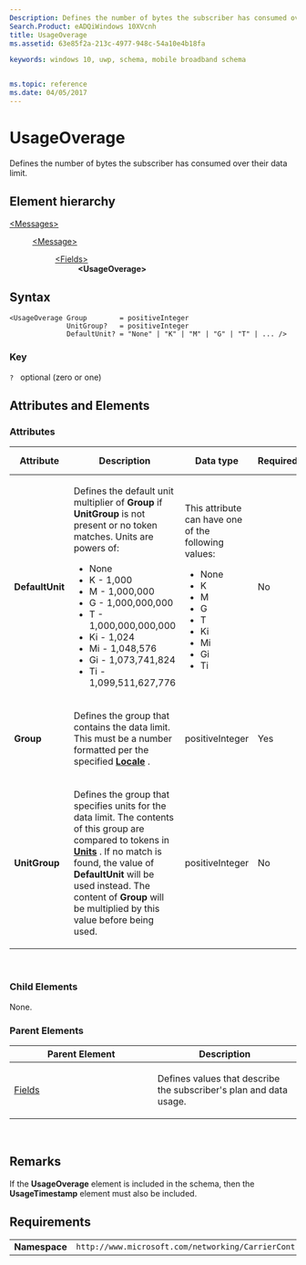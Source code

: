 ```yaml
---
Description: Defines the number of bytes the subscriber has consumed over their data limit.
Search.Product: eADQiWindows 10XVcnh
title: UsageOverage
ms.assetid: 63e85f2a-213c-4977-948c-54a10e4b18fa

keywords: windows 10, uwp, schema, mobile broadband schema


ms.topic: reference
ms.date: 04/05/2017
---
```


# UsageOverage


Defines the number of bytes the subscriber has consumed over their data limit.

## Element hierarchy

<dl>
<dt><a href="element-messages.md">&lt;Messages&gt;</a></dt>
<dd>
<dl>
<dt><a href="element-message.md">&lt;Message&gt;</a></dt>
<dd>
<dl>
<dt><a href="element-fields.md">&lt;Fields&gt;</a></dt>
<dd><b>&lt;UsageOverage&gt;</b></dd>
</dl>
</dd>
</dl>
</dd>
</dl>

## Syntax

``` syntax
<UsageOverage Group        = positiveInteger
              UnitGroup?   = positiveInteger
              DefaultUnit? = "None" | "K" | "M" | "G" | "T" | ... />
```

### Key

`?`   optional (zero or one)

## Attributes and Elements


### Attributes

<table>
<colgroup>
<col width="20%" />
<col width="20%" />
<col width="20%" />
<col width="20%" />
<col width="20%" />
</colgroup>
<thead>
<tr class="header">
<th>Attribute</th>
<th>Description</th>
<th>Data type</th>
<th>Required</th>
<th>Default value</th>
</tr>
</thead>
<tbody>
<tr class="odd">
<td><strong>DefaultUnit</strong></td>
<td><p>Defines the default unit multiplier of <strong>Group</strong> if <strong>UnitGroup</strong> is not present or no token matches. Units are powers of:</p>
<ul>
<li>None</li>
<li>K - 1,000</li>
<li>M - 1,000,000</li>
<li>G - 1,000,000,000</li>
<li>T - 1,000,000,000,000</li>
<li>Ki - 1,024</li>
<li>Mi - 1,048,576</li>
<li>Gi - 1,073,741,824</li>
<li>Ti - 1,099,511,627,776</li>
</ul></td>
<td><p>This attribute can have one of the following values:</p>
<ul>
<li>None</li>
<li>K</li>
<li>M</li>
<li>G</li>
<li>T</li>
<li>Ki</li>
<li>Mi</li>
<li>Gi</li>
<li>Ti</li>
</ul></td>
<td>No</td>
<td></td>
</tr>
<tr class="even">
<td><strong>Group</strong></td>
<td><p>Defines the group that contains the data limit. This must be a number formatted per the specified <a href="https://msdn.microsoft.com/library/windows/apps/hh868459"><strong>Locale</strong></a> .</p></td>
<td>positiveInteger</td>
<td>Yes</td>
<td></td>
</tr>
<tr class="odd">
<td><strong>UnitGroup</strong></td>
<td><p>Defines the group that specifies units for the data limit. The contents of this group are compared to tokens in <a href="https://msdn.microsoft.com/library/windows/apps/hh868476"><strong>Units</strong></a> . If no match is found, the value of <strong>DefaultUnit</strong> will be used instead. The content of <strong>Group</strong> will be multiplied by this value before being used.</p></td>
<td>positiveInteger</td>
<td>No</td>
<td></td>
</tr>
</tbody>
</table>

 

### Child Elements

None.

### Parent Elements

<table>
<colgroup>
<col width="50%" />
<col width="50%" />
</colgroup>
<thead>
<tr class="header">
<th>Parent Element</th>
<th>Description</th>
</tr>
</thead>
<tbody>
<tr class="odd">
<td><a href="element-fields.md">Fields</a> </td>
<td><p>Defines values that describe the subscriber's plan and data usage.</p></td>
</tr>
</tbody>
</table>

 

## Remarks

If the **UsageOverage** element is included in the schema, then the **UsageTimestamp** element must also be included.

## Requirements

|          |         |
|----------|--------------|
| **Namespace** | `http://www.microsoft.com/networking/CarrierControl/WWAN/v1` |

 

 



